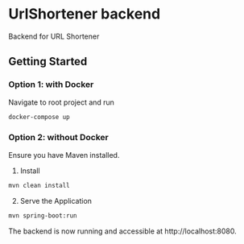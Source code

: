 # UrlShortener backend

Backend for URL Shortener

## Getting Started

### Option 1: with Docker
Navigate to root project and run
```sh
docker-compose up
```

### Option 2: without Docker
Ensure you have Maven installed.

1. Install
```sh
mvn clean install
```

2. Serve the Application
```sh
mvn spring-boot:run
```

The backend is now running and accessible at http://localhost:8080.